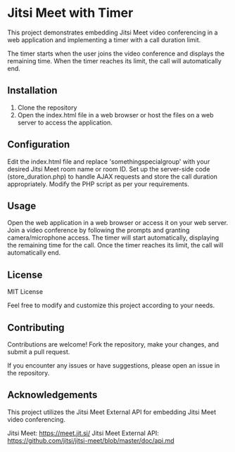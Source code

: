 # Jitsi Meet with Timer

This project demonstrates embedding Jitsi Meet video conferencing in a web application and implementing a timer with a call duration limit.

The timer starts when the user joins the video conference and displays the remaining time. When the timer reaches its limit, the call will automatically end.

## Installation

1. Clone the repository
2. Open the index.html file in a web browser or host the files on a web server to access the application.

## Configuration

Edit the index.html file and replace 'somethingspecialgroup' with your desired Jitsi Meet room name or room ID.
Set up the server-side code (store_duration.php) to handle AJAX requests and store the call duration appropriately. Modify the PHP script as per your requirements.

## Usage

Open the web application in a web browser or access it on your web server.
Join a video conference by following the prompts and granting camera/microphone access.
The timer will start automatically, displaying the remaining time for the call.
Once the timer reaches its limit, the call will automatically end.

## License

MIT License

Feel free to modify and customize this project according to your needs.

## Contributing

Contributions are welcome! Fork the repository, make your changes, and submit a pull request.

If you encounter any issues or have suggestions, please open an issue in the repository.

## Acknowledgements

This project utilizes the Jitsi Meet External API for embedding Jitsi Meet video conferencing.

Jitsi Meet: https://meet.jit.si/
Jitsi Meet External API: https://github.com/jitsi/jitsi-meet/blob/master/doc/api.md
